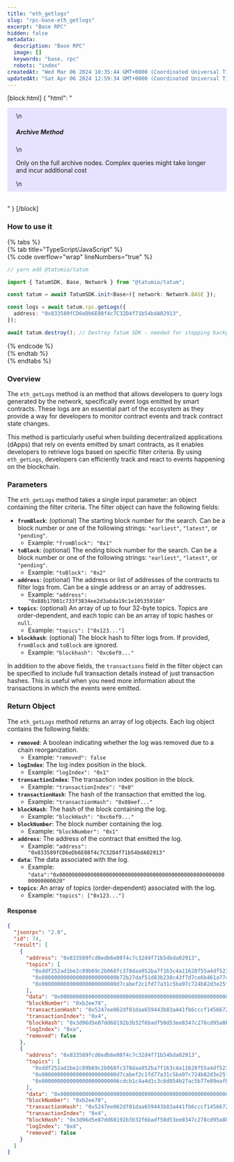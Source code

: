 ```yaml
---
title: "eth_getlogs"
slug: "rpc-base-eth_getlogs"
excerpt: "Base RPC"
hidden: false
metadata: 
  description: "Base RPC"
  image: []
  keywords: "base, rpc"
  robots: "index"
createdAt: "Wed Mar 06 2024 10:35:44 GMT+0000 (Coordinated Universal Time)"
updatedAt: "Sat Apr 06 2024 12:59:34 GMT+0000 (Coordinated Universal Time)"
---
```

[block:html]
{
  "html": "<div style="padding: 10px 20px; border-radius: 5px; background-color: #e6e2ff; margin: 0 0 30px 0;">\n  <h5>Archive Method</h5>\n  <p>Only on the full archive nodes. Complex queries might take longer and incur additional cost</p>\n</div>"
}
[/block]


### How to use it

{% tabs %}  
{% tab title="TypeScript/JavaScript" %}  
{% code overflow="wrap" lineNumbers="true" %}

```typescript
// yarn add @tatumio/tatum

import { TatumSDK, Base, Network } from "@tatumio/tatum";

const tatum = await TatumSDK.init<Base>({ network: Network.BASE });

const logs = await tatum.rpc.getLogs({
  address: "0x833589fCD6eDb6E08f4c7C32D4f71b54bdA02913",
});

await tatum.destroy(); // Destroy Tatum SDK - needed for stopping background jobs
```

{% endcode %}  
{% endtab %}  
{% endtabs %}

### Overview

The `eth_getLogs` method is an method that allows developers to query logs generated by the network, specifically event logs emitted by smart contracts. These logs are an essential part of the ecosystem as they provide a way for developers to monitor contract events and track contract state changes.

This method is particularly useful when building decentralized applications (dApps) that rely on events emitted by smart contracts, as it enables developers to retrieve logs based on specific filter criteria. By using `eth_getLogs`, developers can efficiently track and react to events happening on the blockchain.

### Parameters

The `eth_getLogs` method takes a single input parameter: an object containing the filter criteria. The filter object can have the following fields:

- **`fromBlock`**: (optional) The starting block number for the search. Can be a block number or one of the following strings: `"earliest"`, `"latest"`, or `"pending"`.
  - Example: `"fromBlock": "0x1"`
- **`toBlock`**: (optional) The ending block number for the search. Can be a block number or one of the following strings: `"earliest"`, `"latest"`, or `"pending"`.
  - Example: `"toBlock": "0x2"`
- **`address`**: (optional) The address or list of addresses of the contracts to filter logs from. Can be a single address or an array of addresses.
  - Example: `"address": "0x88b17001c733f3834ee2d3a6da19c1e105359160"`
- **`topics`**: (optional) An array of up to four 32-byte topics. Topics are order-dependent, and each topic can be an array of topic hashes or `null`.
  - Example: `"topics": ["0x123..."]`
- **`blockhash`**: (optional) The block hash to filter logs from. If provided, `fromBlock` and `toBlock` are ignored.
  - Example: `"blockhash": "0xc6ef9..."`

In addition to the above fields, the `transactions` field in the filter object can be specified to include full transaction details instead of just transaction hashes. This is useful when you need more information about the transactions in which the events were emitted.

### Return Object

The `eth_getLogs` method returns an array of log objects. Each log object contains the following fields:

- **`removed`**: A boolean indicating whether the log was removed due to a chain reorganization.
  - Example: `"removed": false`
- **`logIndex`**: The log index position in the block.
  - Example: `"logIndex": "0x1"`
- **`transactionIndex`**: The transaction index position in the block.
  - Example: `"transactionIndex": "0x0"`
- **`transactionHash`**: The hash of the transaction that emitted the log.
  - Example: `"transactionHash": "0x88eef..."`
- **`blockHash`**: The hash of the block containing the log.
  - Example: `"blockHash": "0xc6ef9..."`
- **`blockNumber`**: The block number containing the log.
  - Example: `"blockNumber": "0x1"`
- **`address`**: The address of the contract that emitted the log.
  - Example: `"address": "0x833589fCD6eDb6E08f4c7C32D4f71b54bdA02913"`
- **`data`**: The data associated with the log.
  - Example: `"data":"0x0000000000000000000000000000000000000000000000000000000000000020"`
- **`topics`**: An array of topics (order-dependent) associated with the log.
  - Example: `"topics": ["0x123..."]`

#### Response

```json
{
  "jsonrpc": "2.0",
  "id": 74,
  "result": [
    {
      "address": "0x833589fcd6edb6e08f4c7c32d4f71b54bda02913",
      "topics": [
        "0xddf252ad1be2c89b69c2b068fc378daa952ba7f163c4a11628f55a4df523b3ef",
        "0x000000000000000000000000b72b27daf51d83b238c43f7d7ce6b461a774249b",
        "0x000000000000000000000000d7cabef2c1fd77a31c5ba97c724b82d3e25fc83c"
      ],
      "data": "0x000000000000000000000000000000000000000000000000000000017d784000",
      "blockNumber": "0xb2ee78",
      "transactionHash": "0x5247ee062df01daa659443b83a441fb6cccf1456672933f1da070908d08453c3",
      "transactionIndex": "0x4",
      "blockHash": "0x3d96d5e87dd68192b3b32f6badf50d53ee8347c278cd95a8b56e808b0fe9fbb8",
      "logIndex": "0xa",
      "removed": false
    },
    {
      "address": "0x833589fcd6edb6e08f4c7c32d4f71b54bda02913",
      "topics": [
        "0xddf252ad1be2c89b69c2b068fc378daa952ba7f163c4a11628f55a4df523b3ef",
        "0x000000000000000000000000d7cabef2c1fd77a31c5ba97c724b82d3e25fc83c",
        "0x0000000000000000000000006cdcb1c4a4d1c3c6d054b27ac5b77e89eafb971d"
      ],
      "data": "0x000000000000000000000000000000000000000000000000000000017d784000",
      "blockNumber": "0xb2ee78",
      "transactionHash": "0x5247ee062df01daa659443b83a441fb6cccf1456672933f1da070908d08453c3",
      "transactionIndex": "0x4",
      "blockHash": "0x3d96d5e87dd68192b3b32f6badf50d53ee8347c278cd95a8b56e808b0fe9fbb8",
      "logIndex": "0xd",
      "removed": false
    }
  ]
}
```
